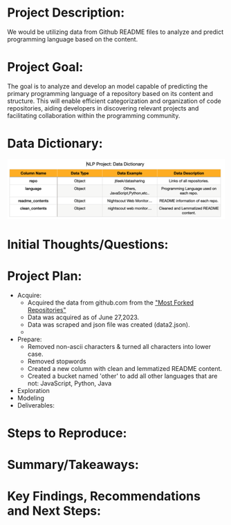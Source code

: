 # Project Description:
We would be utilizing data from Github README files to analyze and predict programming language based on the content.

# Project Goal:
The goal is to analyze and develop an model capable of predicting the primary programming language of a repository based on its content and structure. This will enable efficient categorization and organization of code repositories, aiding developers in discovering relevant projects and facilitating collaboration within the programming community.

# Data Dictionary:
![Alt text](https://github.com/Chellyandy/nlp-project/blob/main/data%20dictionary.png)

# Initial Thoughts/Questions:
# Project Plan:
- Acquire:
    - Acquired the data from github.com from the ["Most Forked Repositories"]([https://www.kaggle.com/datasets/meirnizri/covid19-dataset](https://github.com/search?o=desc&q=stars:%3E1&s=forks&type=Repositories))
    - Data was acquired as of June 27,2023.
    - Data was scraped and json file was created (data2.json).
    - 
- Prepare:
  - Removed non-ascii characters & turned all characters into lower case.
  - Removed stopwords
  - Created a new column with clean and lemmatized README content.
  - Created a bucket named 'other' to add all other languages that are not: JavaScript, Python, Java
- Exploration
- Modeling
- Deliverables:
# Steps to Reproduce:
# Summary/Takeaways:
# Key Findings, Recommendations and Next Steps:

